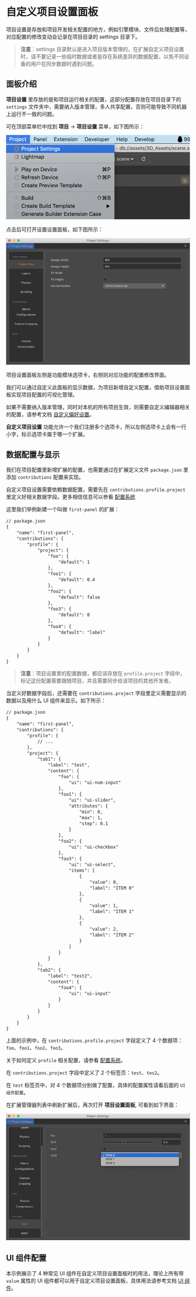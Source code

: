 # 自定义项目设置面板

项目设置是存放和项目开发相关配置的地方，例如引擎模块、文件后处理配置等，对应配置的修改变动会记录在项目目录的 settings 目录下。

> **注意**：settings 目录默认是进入项目版本管理的，在扩展自定义项目设置时，请不要记录一些临时数据或者是存在系统差异的数据配置，以免不同设备的用户在同步数据时遇到问题。

## 面板介绍

**项目设置** 里存放的是和项目运行相关的配置，这部分配置存放在项目目录下的 `settings` 文件夹中，需要纳入版本管理，多人共享配置，否则可能导致不同机器上运行不一致的问题。

可在顶部菜单栏中找到 **项目** -> **项目设置** 菜单，如下图所示：

![project-settings-menu](./image/project-settings-menu.png)

点击后可打开设置设置面板，如下图所示：

![project-settings-panel](./image/project-settings-panel.png)

项目设置面板左侧是功能模块选项卡，右侧则对应功能的配置修改界面。

我们可以通过自定义此面板的显示数据，为项目新增自定义配置，借助项目设置面板实现项目配置的可视化管理。

如果不需要纳入版本管理，同时对本机的所有项目生效，则需要自定义编辑器相关的配置，请参考文档 [自定义偏好设置](./contributions-preferences.md)。

**自定义项目设置** 功能允许一个我们注册多个选项卡，所以左侧选项卡上会有一行小字，标示选项卡属于哪一个扩展。

## 数据配置与显示

我们在项目配置里新增扩展的配置，也需要通过在扩展定义文件 `package.json` 里添加 `contributions` 配置来实现。

自定义项目设置需要依赖数据配置，需要先在 `contributions.profile.project` 里定义好相关数据字段。更多相信信息可以参看 [配置系统](./profile.md)

这里我们举例新建一个叫做 `first-panel` 的扩展：

```json5
// package.json
{
    "name": "first-panel",
    "contributions": {
        "profile": {
            "project": {
                "foo": {
                    "default": 1
                },
                "foo1": {
                    "default": 0.4
                },
                "foo2": {
                    "default": false
                },
                "foo3": {
                    "default": 0
                },
                "foo4": {
                    "default": "label"
                }
            }
        }
    }
}
```

> **注意**：项目设置里的配置数据，都应该存放在 `profile.project` 字段中，标记这份配置需要跟随项目，并且需要同步给该项目的其他开发者。

当定义好数据字段后，还需要在 `contributions.project` 字段里定义需要显示的数据以及用什么 UI 组件来显示。如下所示：

```json5
// package.json
{
    "name": "first-panel",
    "contributions": {
        "profile": {
            // ...
        },
        "project": {
            "tab1": {
                "label": "test",
                "content": {
                    "foo": {
                        "ui": "ui-num-input"
                    },
                    "foo1": {
                        "ui": "ui-slider",
                        "attributes": {
                            "min": 0,
                            "max": 1,
                            "step": 0.1
                        }
                    },
                    "foo2": {
                        "ui": "ui-checkbox"
                    },
                    "foo3": {
                        "ui": "ui-select",
                        "items": [
                            {
                                "value": 0,
                                "label": "ITEM 0"
                            },
                            {
                                "value": 1,
                                "label": "ITEM 1"
                            },
                            {
                                "value": 2,
                                "label": "ITEM 2"
                            }
                        ]
                    }
                }
            },
            "tab2": {
                "label": "test2",
                "content": {
                    "foo4": {
                        "ui": "ui-input"
                    }
                }
            }
        }        
    }
}
```

上面的示例中，在 `contributions.profile.project` 字段定义了 4 个数据项：`foo`、`foo1`、`foo2`、`foo3`。

关于如何定义 `profile` 相关配置，请参看 [配置系统](./profile.md)。

在 `contributions.project` 字段中定义了 2 个标签页：`test`、`tes2`。

在 `test` 标签页中，对 4 个数据项分别做了配置，具体的配置属性请看后面的 `UI 组件配置`。

在扩展管理器列表中刷新扩展后，再次打开 **项目设置面板**, 可看到如下界面：

![project-settings-panel-custom](./image/project-settings-panel-custom.png)

## UI 组件配置

本示例展示了 4 种常见 UI 组件在自定义项目设置面板时的用法，理论上所有带 `value` 属性的 UI 组件都可以用于自定义项目设置面板，具体用法请参考文档 [UI 组件](./ui.md)。
